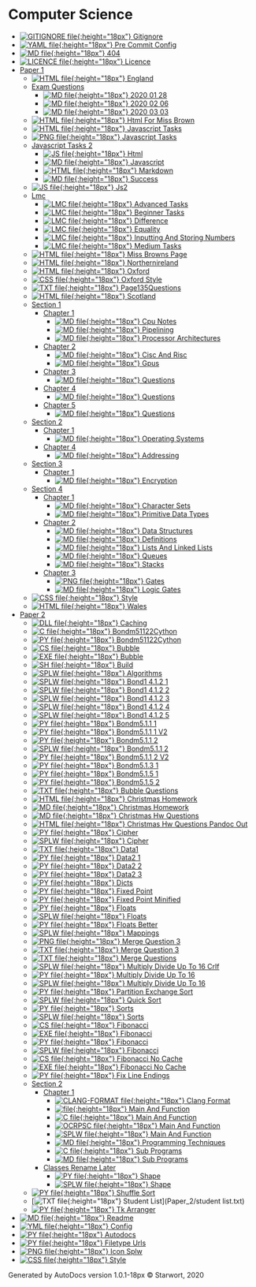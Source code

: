 # Computer Science

- [![GITIGNORE file](https://img.icons8.com/windows/512/4a90e2/file-configuration.png){:height="18px"} Gitignore](.gitignore)
- [![YAML file](https://img.icons8.com/windows/512/4a90e2/important-file.png){:height="18px"} Pre Commit Config](.pre-commit-config.yaml)
- [![MD file](https://img.icons8.com/windows/512/4a90e2/regular-document.png){:height="18px"} 404](404.html)
- [![LICENCE file](https://img.icons8.com/windows/512/4a90e2/policy-document.png){:height="18px"} Licence](LICENSE)
- [Paper 1](Paper_1/index.html)
  - [![HTML file](https://img.icons8.com/windows/512/4a90e2/regular-document.png){:height="18px"} England](Paper_1/england.html)
  - [Exam Questions](Paper_1/exam_questions/index.html)
    - [![MD file](https://img.icons8.com/windows/512/4a90e2/regular-document.png){:height="18px"} 2020 01 28](Paper_1/exam_questions/2020_01_28.html)
    - [![MD file](https://img.icons8.com/windows/512/4a90e2/regular-document.png){:height="18px"} 2020 02 06](Paper_1/exam_questions/2020_02_06.html)
    - [![MD file](https://img.icons8.com/windows/512/4a90e2/regular-document.png){:height="18px"} 2020 03 03](Paper_1/exam_questions/2020_03_03.html)
  - [![HTML file](https://img.icons8.com/windows/512/4a90e2/regular-document.png){:height="18px"} Html For Miss Brown](Paper_1/html_for_miss_brown.html)
  - [![HTML file](https://img.icons8.com/windows/512/4a90e2/regular-document.png){:height="18px"} Javascript Tasks](Paper_1/javascript_tasks.html)
  - [![PNG file](https://img.icons8.com/windows/512/4a90e2/image-document.png){:height="18px"} Javascript Tasks](Paper_1/javascript_tasks.png)
  - [Javascript Tasks 2](Paper_1/javascript_tasks_2/index.html)
    - [![JS file](https://img.icons8.com/windows/512/4a90e2/js.png){:height="18px"} Html](Paper_1/javascript_tasks_2/html.js)
    - [![MD file](https://img.icons8.com/windows/512/4a90e2/regular-document.png){:height="18px"} Javascript](Paper_1/javascript_tasks_2/javascript.html)
    - [![HTML file](https://img.icons8.com/windows/512/4a90e2/regular-document.png){:height="18px"} Markdown](Paper_1/javascript_tasks_2/markdown.html)
    - [![MD file](https://img.icons8.com/windows/512/4a90e2/regular-document.png){:height="18px"} Success](Paper_1/javascript_tasks_2/success.html)
  - [![JS file](https://img.icons8.com/windows/512/4a90e2/js.png){:height="18px"} Js2](Paper_1/js2.js)
  - [Lmc](Paper_1/lmc/index.html)
    - [![LMC file](https://img.icons8.com/windows/512/4a90e2/important-file.png){:height="18px"} Advanced Tasks](Paper_1/lmc/advanced_tasks.lmc)
    - [![LMC file](https://img.icons8.com/windows/512/4a90e2/important-file.png){:height="18px"} Beginner Tasks](Paper_1/lmc/beginner_tasks.lmc)
    - [![LMC file](https://img.icons8.com/windows/512/4a90e2/important-file.png){:height="18px"} Difference](Paper_1/lmc/difference.lmc)
    - [![LMC file](https://img.icons8.com/windows/512/4a90e2/important-file.png){:height="18px"} Equality](Paper_1/lmc/equality.lmc)
    - [![LMC file](https://img.icons8.com/windows/512/4a90e2/important-file.png){:height="18px"} Inputting And Storing Numbers](Paper_1/lmc/inputting_and_storing_numbers.lmc)
    - [![LMC file](https://img.icons8.com/windows/512/4a90e2/important-file.png){:height="18px"} Medium Tasks](Paper_1/lmc/medium_tasks.lmc)
  - [![HTML file](https://img.icons8.com/windows/512/4a90e2/regular-document.png){:height="18px"} Miss Browns Page](Paper_1/miss_browns_page.html)
  - [![HTML file](https://img.icons8.com/windows/512/4a90e2/regular-document.png){:height="18px"} Northernireland](Paper_1/northernIreland.html)
  - [![HTML file](https://img.icons8.com/windows/512/4a90e2/regular-document.png){:height="18px"} Oxford](Paper_1/oxford.html)
  - [![CSS file](https://img.icons8.com/windows/512/4a90e2/css.png){:height="18px"} Oxford Style](Paper_1/oxford_style.css)
  - [![TXT file](https://img.icons8.com/windows/512/4a90e2/document.png){:height="18px"} Page135Questions](Paper_1/page135questions.txt)
  - [![HTML file](https://img.icons8.com/windows/512/4a90e2/regular-document.png){:height="18px"} Scotland](Paper_1/scotland.html)
  - [Section 1](Paper_1/section_1/index.html)
    - [Chapter 1](Paper_1/section_1/chapter_1/index.html)
      - [![MD file](https://img.icons8.com/windows/512/4a90e2/regular-document.png){:height="18px"} Cpu Notes](Paper_1/section_1/chapter_1/cpu_notes.html)
      - [![MD file](https://img.icons8.com/windows/512/4a90e2/regular-document.png){:height="18px"} Pipelining](Paper_1/section_1/chapter_1/pipelining.html)
      - [![MD file](https://img.icons8.com/windows/512/4a90e2/regular-document.png){:height="18px"} Processor Architectures](Paper_1/section_1/chapter_1/processor_architectures.html)
    - [Chapter 2](Paper_1/section_1/chapter_2/index.html)
      - [![MD file](https://img.icons8.com/windows/512/4a90e2/regular-document.png){:height="18px"} Cisc And Risc](Paper_1/section_1/chapter_2/cisc_and_risc.html)
      - [![MD file](https://img.icons8.com/windows/512/4a90e2/regular-document.png){:height="18px"} Gpus](Paper_1/section_1/chapter_2/gpus.html)
    - [Chapter 3](Paper_1/section_1/chapter_3/index.html)
      - [![MD file](https://img.icons8.com/windows/512/4a90e2/regular-document.png){:height="18px"} Questions](Paper_1/section_1/chapter_3/questions.html)
    - [Chapter 4](Paper_1/section_1/chapter_4/index.html)
      - [![MD file](https://img.icons8.com/windows/512/4a90e2/regular-document.png){:height="18px"} Questions](Paper_1/section_1/chapter_4/questions.html)
    - [Chapter 5](Paper_1/section_1/chapter_5/index.html)
      - [![MD file](https://img.icons8.com/windows/512/4a90e2/regular-document.png){:height="18px"} Questions](Paper_1/section_1/chapter_5/questions.html)
  - [Section 2](Paper_1/section_2/index.html)
    - [Chapter 1](Paper_1/section_2/chapter_1/index.html)
      - [![MD file](https://img.icons8.com/windows/512/4a90e2/regular-document.png){:height="18px"} Operating Systems](Paper_1/section_2/chapter_1/operating_systems.html)
    - [Chapter 4](Paper_1/section_2/chapter_4/index.html)
      - [![MD file](https://img.icons8.com/windows/512/4a90e2/regular-document.png){:height="18px"} Addressing](Paper_1/section_2/chapter_4/addressing.html)
  - [Section 3](Paper_1/section_3/index.html)
    - [Chapter 1](Paper_1/section_3/chapter_1/index.html)
      - [![MD file](https://img.icons8.com/windows/512/4a90e2/regular-document.png){:height="18px"} Encryption](Paper_1/section_3/chapter_1/encryption.html)
  - [Section 4](Paper_1/section_4/index.html)
    - [Chapter 1](Paper_1/section_4/chapter_1/index.html)
      - [![MD file](https://img.icons8.com/windows/512/4a90e2/regular-document.png){:height="18px"} Character Sets](Paper_1/section_4/chapter_1/character_sets.html)
      - [![MD file](https://img.icons8.com/windows/512/4a90e2/regular-document.png){:height="18px"} Primitive Data Types](Paper_1/section_4/chapter_1/primitive_data_types.html)
    - [Chapter 2](Paper_1/section_4/chapter_2/index.html)
      - [![MD file](https://img.icons8.com/windows/512/4a90e2/regular-document.png){:height="18px"} Data Structures](Paper_1/section_4/chapter_2/data_structures.html)
      - [![MD file](https://img.icons8.com/windows/512/4a90e2/regular-document.png){:height="18px"} Definitions](Paper_1/section_4/chapter_2/definitions.html)
      - [![MD file](https://img.icons8.com/windows/512/4a90e2/regular-document.png){:height="18px"} Lists And Linked Lists](Paper_1/section_4/chapter_2/lists_and_linked_lists.html)
      - [![MD file](https://img.icons8.com/windows/512/4a90e2/regular-document.png){:height="18px"} Queues](Paper_1/section_4/chapter_2/queues.html)
      - [![MD file](https://img.icons8.com/windows/512/4a90e2/regular-document.png){:height="18px"} Stacks](Paper_1/section_4/chapter_2/stacks.html)
    - [Chapter 3](Paper_1/section_4/chapter_3/index.html)
      - [![PNG file](https://img.icons8.com/windows/512/4a90e2/image-document.png){:height="18px"} Gates](Paper_1/section_4/chapter_3/gates.png)
      - [![MD file](https://img.icons8.com/windows/512/4a90e2/regular-document.png){:height="18px"} Logic Gates](Paper_1/section_4/chapter_3/logic_gates.html)
  - [![CSS file](https://img.icons8.com/windows/512/4a90e2/css.png){:height="18px"} Style](Paper_1/style.css)
  - [![HTML file](https://img.icons8.com/windows/512/4a90e2/regular-document.png){:height="18px"} Wales](Paper_1/wales.html)
- [Paper 2](Paper_2/index.html)
  - [![DLL file](https://img.icons8.com/windows/512/4a90e2/dll.png){:height="18px"} Caching](Paper_2/Caching.dll)
  - [![C file](https://img.icons8.com/windows/512/4a90e2/c.png){:height="18px"} Bondm51122Cython](Paper_2/bondm51122cython.c)
  - [![PY file](https://img.icons8.com/windows/512/4a90e2/py.png){:height="18px"} Bondm51122Cython](Paper_2/bondm51122cython.py)
  - [![CS file](https://img.icons8.com/windows/512/4a90e2/cs.png){:height="18px"} Bubble](Paper_2/bubble.cs)
  - [![EXE file](https://img.icons8.com/windows/512/4a90e2/exe.png){:height="18px"} Bubble](Paper_2/bubble.exe)
  - [![SH file](https://img.icons8.com/windows/512/4a90e2/important-file.png){:height="18px"} Build](Paper_2/build.sh)
  - [![SPLW file](https://starwort.github.io/computer-science/icon-splw.png){:height="18px"} Algorithms](Paper_2/colliert_algorithms.splw)
  - [![SPLW file](https://starwort.github.io/computer-science/icon-splw.png){:height="18px"} Bond1 4.1.2 1](Paper_2/colliert_bond1-4.1.2-1.splw)
  - [![SPLW file](https://starwort.github.io/computer-science/icon-splw.png){:height="18px"} Bond1 4.1.2 2](Paper_2/colliert_bond1-4.1.2-2.splw)
  - [![SPLW file](https://starwort.github.io/computer-science/icon-splw.png){:height="18px"} Bond1 4.1.2 3](Paper_2/colliert_bond1-4.1.2-3.splw)
  - [![SPLW file](https://starwort.github.io/computer-science/icon-splw.png){:height="18px"} Bond1 4.1.2 4](Paper_2/colliert_bond1-4.1.2-4.splw)
  - [![SPLW file](https://starwort.github.io/computer-science/icon-splw.png){:height="18px"} Bond1 4.1.2 5](Paper_2/colliert_bond1-4.1.2-5.splw)
  - [![PY file](https://img.icons8.com/windows/512/4a90e2/py.png){:height="18px"} Bondm5.1.1 1](Paper_2/colliert_bondm5.1.1-1.py)
  - [![PY file](https://img.icons8.com/windows/512/4a90e2/py.png){:height="18px"} Bondm5.1.1 1 V2](Paper_2/colliert_bondm5.1.1-1_v2.py)
  - [![PY file](https://img.icons8.com/windows/512/4a90e2/py.png){:height="18px"} Bondm5.1.1 2](Paper_2/colliert_bondm5.1.1-2.py)
  - [![SPLW file](https://starwort.github.io/computer-science/icon-splw.png){:height="18px"} Bondm5.1.1 2](Paper_2/colliert_bondm5.1.1-2.splw)
  - [![PY file](https://img.icons8.com/windows/512/4a90e2/py.png){:height="18px"} Bondm5.1.1 2 V2](Paper_2/colliert_bondm5.1.1-2_v2.py)
  - [![PY file](https://img.icons8.com/windows/512/4a90e2/py.png){:height="18px"} Bondm5.1.3 1](Paper_2/colliert_bondm5.1.3-1.py)
  - [![PY file](https://img.icons8.com/windows/512/4a90e2/py.png){:height="18px"} Bondm5.1.5 1](Paper_2/colliert_bondm5.1.5-1.py)
  - [![PY file](https://img.icons8.com/windows/512/4a90e2/py.png){:height="18px"} Bondm5.1.5 2](Paper_2/colliert_bondm5.1.5-2.py)
  - [![TXT file](https://img.icons8.com/windows/512/4a90e2/document.png){:height="18px"} Bubble Questions](Paper_2/colliert_bubble_questions.txt)
  - [![HTML file](https://img.icons8.com/windows/512/4a90e2/regular-document.png){:height="18px"} Christmas Homework](Paper_2/colliert_christmas_homework.html)
  - [![MD file](https://img.icons8.com/windows/512/4a90e2/regular-document.png){:height="18px"} Christmas Homework](Paper_2/colliert_christmas_homework.html)
  - [![MD file](https://img.icons8.com/windows/512/4a90e2/regular-document.png){:height="18px"} Christmas Hw Questions](Paper_2/colliert_christmas_hw_questions.html)
  - [![HTML file](https://img.icons8.com/windows/512/4a90e2/regular-document.png){:height="18px"} Christmas Hw Questions Pandoc Out](Paper_2/colliert_christmas_hw_questions_pandoc_out.html)
  - [![PY file](https://img.icons8.com/windows/512/4a90e2/py.png){:height="18px"} Cipher](Paper_2/colliert_cipher.py)
  - [![SPLW file](https://starwort.github.io/computer-science/icon-splw.png){:height="18px"} Cipher](Paper_2/colliert_cipher.splw)
  - [![TXT file](https://img.icons8.com/windows/512/4a90e2/document.png){:height="18px"} Data1](Paper_2/colliert_data1.txt)
  - [![PY file](https://img.icons8.com/windows/512/4a90e2/py.png){:height="18px"} Data2 1](Paper_2/colliert_data2-1.py)
  - [![PY file](https://img.icons8.com/windows/512/4a90e2/py.png){:height="18px"} Data2 2](Paper_2/colliert_data2-2.py)
  - [![PY file](https://img.icons8.com/windows/512/4a90e2/py.png){:height="18px"} Data2 3](Paper_2/colliert_data2-3.py)
  - [![PY file](https://img.icons8.com/windows/512/4a90e2/py.png){:height="18px"} Dicts](Paper_2/colliert_dicts.py)
  - [![PY file](https://img.icons8.com/windows/512/4a90e2/py.png){:height="18px"} Fixed Point](Paper_2/colliert_fixed-point.py)
  - [![PY file](https://img.icons8.com/windows/512/4a90e2/py.png){:height="18px"} Fixed Point Minified](Paper_2/colliert_fixed-point_minified.py)
  - [![PY file](https://img.icons8.com/windows/512/4a90e2/py.png){:height="18px"} Floats](Paper_2/colliert_floats.py)
  - [![SPLW file](https://starwort.github.io/computer-science/icon-splw.png){:height="18px"} Floats](Paper_2/colliert_floats.splw)
  - [![PY file](https://img.icons8.com/windows/512/4a90e2/py.png){:height="18px"} Floats Better](Paper_2/colliert_floats_better.py)
  - [![SPLW file](https://starwort.github.io/computer-science/icon-splw.png){:height="18px"} Mappings](Paper_2/colliert_mappings.splw)
  - [![PNG file](https://img.icons8.com/windows/512/4a90e2/image-document.png){:height="18px"} Merge Question 3](Paper_2/colliert_merge_question_3.png)
  - [![TXT file](https://img.icons8.com/windows/512/4a90e2/document.png){:height="18px"} Merge Question 3](Paper_2/colliert_merge_question_3.txt)
  - [![TXT file](https://img.icons8.com/windows/512/4a90e2/document.png){:height="18px"} Merge Questions](Paper_2/colliert_merge_questions.txt)
  - [![SPLW file](https://starwort.github.io/computer-science/icon-splw.png){:height="18px"} Multiply Divide Up To 16 Crlf](Paper_2/colliert_multiply_divide_up_to_16-crlf.splw)
  - [![PY file](https://img.icons8.com/windows/512/4a90e2/py.png){:height="18px"} Multiply Divide Up To 16](Paper_2/colliert_multiply_divide_up_to_16.py)
  - [![SPLW file](https://starwort.github.io/computer-science/icon-splw.png){:height="18px"} Multiply Divide Up To 16](Paper_2/colliert_multiply_divide_up_to_16.splw)
  - [![PY file](https://img.icons8.com/windows/512/4a90e2/py.png){:height="18px"} Partition Exchange Sort](Paper_2/colliert_partition_exchange_sort.py)
  - [![SPLW file](https://starwort.github.io/computer-science/icon-splw.png){:height="18px"} Quick Sort](Paper_2/colliert_quick_sort.splw)
  - [![PY file](https://img.icons8.com/windows/512/4a90e2/py.png){:height="18px"} Sorts](Paper_2/colliert_sorts.py)
  - [![SPLW file](https://starwort.github.io/computer-science/icon-splw.png){:height="18px"} Sorts](Paper_2/colliert_sorts.splw)
  - [![CS file](https://img.icons8.com/windows/512/4a90e2/cs.png){:height="18px"} Fibonacci](Paper_2/fibonacci.cs)
  - [![EXE file](https://img.icons8.com/windows/512/4a90e2/exe.png){:height="18px"} Fibonacci](Paper_2/fibonacci.exe)
  - [![PY file](https://img.icons8.com/windows/512/4a90e2/py.png){:height="18px"} Fibonacci](Paper_2/fibonacci.py)
  - [![SPLW file](https://starwort.github.io/computer-science/icon-splw.png){:height="18px"} Fibonacci](Paper_2/fibonacci.splw)
  - [![CS file](https://img.icons8.com/windows/512/4a90e2/cs.png){:height="18px"} Fibonacci No Cache](Paper_2/fibonacci_no_cache.cs)
  - [![EXE file](https://img.icons8.com/windows/512/4a90e2/exe.png){:height="18px"} Fibonacci No Cache](Paper_2/fibonacci_no_cache.exe)
  - [![PY file](https://img.icons8.com/windows/512/4a90e2/py.png){:height="18px"} Fix Line Endings](Paper_2/fix_line_endings.py)
  - [Section 2](Paper_2/section_2/index.html)
    - [Chapter 1](Paper_2/section_2/chapter_1/index.html)
      - [![CLANG-FORMAT file](https://img.icons8.com/windows/512/4a90e2/file-configuration.png){:height="18px"} Clang Format](Paper_2/section_2/chapter_1/.clang-format)
      - [![ file](https://img.icons8.com/windows/512/4a90e2/binary-file.png){:height="18px"} Main And Function](Paper_2/section_2/chapter_1/main_and_function)
      - [![C file](https://img.icons8.com/windows/512/4a90e2/c.png){:height="18px"} Main And Function](Paper_2/section_2/chapter_1/main_and_function.c)
      - [![OCRPSC file](https://img.icons8.com/windows/512/4a90e2/code-file.png){:height="18px"} Main And Function](Paper_2/section_2/chapter_1/main_and_function.ocrpsc)
      - [![SPLW file](https://starwort.github.io/computer-science/icon-splw.png){:height="18px"} Main And Function](Paper_2/section_2/chapter_1/main_and_function.splw)
      - [![MD file](https://img.icons8.com/windows/512/4a90e2/regular-document.png){:height="18px"} Programming Techniques](Paper_2/section_2/chapter_1/programming_techniques.html)
      - [![C file](https://img.icons8.com/windows/512/4a90e2/c.png){:height="18px"} Sub Programs](Paper_2/section_2/chapter_1/sub_programs.c)
      - [![MD file](https://img.icons8.com/windows/512/4a90e2/regular-document.png){:height="18px"} Sub Programs](Paper_2/section_2/chapter_1/sub_programs.html)
    - [Classes Rename Later](Paper_2/section_2/classes_RENAME_LATER/index.html)
      - [![PY file](https://img.icons8.com/windows/512/4a90e2/py.png){:height="18px"} Shape](Paper_2/section_2/classes_RENAME_LATER/shape.py)
      - [![SPLW file](https://starwort.github.io/computer-science/icon-splw.png){:height="18px"} Shape](Paper_2/section_2/classes_RENAME_LATER/shape.splw)
  - [![PY file](https://img.icons8.com/windows/512/4a90e2/py.png){:height="18px"} Shuffle Sort](Paper_2/shuffle_sort.py)
  - [![TXT file](https://img.icons8.com/windows/512/4a90e2/document.png){:height="18px"} Student List](Paper_2/student list.txt)
  - [![PY file](https://img.icons8.com/windows/512/4a90e2/py.png){:height="18px"} Tk Arranger](Paper_2/tk_arranger.py)
- [![MD file](https://img.icons8.com/windows/512/4a90e2/regular-document.png){:height="18px"} Readme](README.html)
- [![YML file](https://img.icons8.com/windows/512/4a90e2/important-file.png){:height="18px"} Config](_config.yml)
- [![PY file](https://img.icons8.com/windows/512/4a90e2/py.png){:height="18px"} Autodocs](autodocs.py)
- [![PY file](https://img.icons8.com/windows/512/4a90e2/py.png){:height="18px"} Filetype Urls](filetype_urls.py)
- [![PNG file](https://img.icons8.com/windows/512/4a90e2/image-document.png){:height="18px"} Icon Splw](icon-splw.png)
- [![CSS file](https://img.icons8.com/windows/512/4a90e2/css.png){:height="18px"} Style](style.css)

Generated by AutoDocs version 1.0.1-18px © Starwort, 2020
